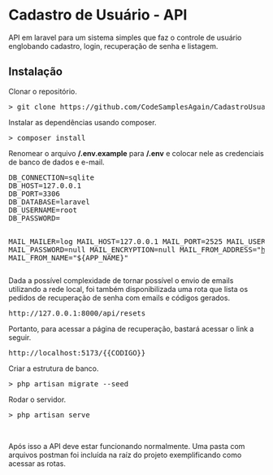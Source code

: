 <h1>Cadastro de Usuário - API</h1>
<p>API em laravel para um sistema simples que faz o controle de usuário englobando cadastro, login, recuperação de senha e listagem.</p>
<h2>Instalação</h2>
<p>Clonar o repositório.</p>
<pre>> git clone https://github.com/CodeSamplesAgain/CadastroUsuarioAPI.git</pre>
<p>Instalar as dependências usando composer.</p>
<pre>> composer install</pre>
<p>Renomear o arquivo <b>/.env.example</b> para <b>/.env</b> e colocar nele as credenciais de banco de dados e e-mail.</p>
<pre>
DB_CONNECTION=sqlite
DB_HOST=127.0.0.1
DB_PORT=3306
DB_DATABASE=laravel
DB_USERNAME=root
DB_PASSWORD=

MAIL_MAILER=log
MAIL_HOST=127.0.0.1
MAIL_PORT=2525
MAIL_USERNAME=null
MAIL_PASSWORD=null
MAIL_ENCRYPTION=null
MAIL_FROM_ADDRESS="hello@example.com"
MAIL_FROM_NAME="${APP_NAME}"
</pre>
<p>Dada a possível complexidade de tornar possível o envio de emails utilizando a rede local, foi também disponibilizada uma rota que lista os pedidos de recuperação de senha com emails e códigos gerados.</p>
<pre>http://127.0.0.1:8000/api/resets</pre>
<p>Portanto, para acessar a página de recuperação, bastará acessar o link a seguir.</p>
<pre>http://localhost:5173/{{CODIGO}}</pre>
<p>Criar a estrutura de banco.</p>
<pre>> php artisan migrate --seed</pre>
<p>Rodar o servidor.</p>
<pre>> php artisan serve</pre>
<br/>
<p>Após isso a API deve estar funcionando normalmente. Uma pasta com arquivos postman foi incluída na raíz do projeto exemplificando como acessar as rotas.</p>
